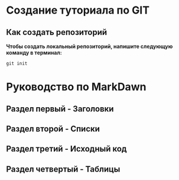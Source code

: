 # Создание туториала по GIT

## Как создать репозиторий


**Чтобы создать локальный репозиторий, напишите следующую команду в терминал:**
```
git init
```

# Руководство по MarkDawn



## Раздел первый - Заголовки




## Раздел второй - Списки





## Раздел третий - Исходный код 






## Раздел четвертый - Таблицы 
